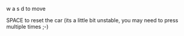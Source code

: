 w a s d to move

SPACE to reset the car (its a little bit unstable, you may need to press multiple times ;-)
